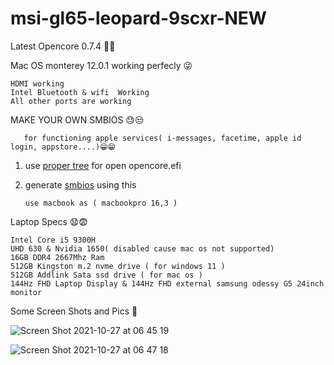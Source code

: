 # msi-gl65-leopard-9scxr-NEW

Latest Opencore 0.7.4 🤗🤗

Mac OS monterey 12.0.1 working perfecly 😜


    HDMI working
    Intel Bluetooth & wifi  Working
    All other ports are working
    
MAKE YOUR OWN SMBIOS  😓😒 

       for functioning apple services( i-messages, facetime, apple id login, appstore....)😁😁

  1. use [proper tree](https://github.com/corpnewt/ProperTree/) for open opencore.efi
 
  2. generate [smbios](https://github.com/corpnewt/GenSMBIOS) using this
                            
                            
         use macbook as ( macbookpro 16,3 )


Laptop Specs 😧😨
    
    
    Intel Core i5 9300H
    UHD 630 & Nvidia 1650( disabled cause mac os not supported)
    16GB DDR4 2667Mhz Ram
    512GB Kingston m.2 nvme drive ( for windows 11 )
    512GB Addlink Sata ssd drive ( for mac os ) 
    144Hz FHD Laptop Display & 144Hz FHD external samsung odessy G5 24inch monitor

Some Screen Shots and Pics 🤗

![Screen Shot 2021-10-27 at 06 45 19](https://user-images.githubusercontent.com/77915860/139799970-0cc0057b-969c-45c2-93de-3d1ddeab4215.png)


![Screen Shot 2021-10-27 at 06 47 18](https://user-images.githubusercontent.com/77915860/139799997-5257ef00-a537-4d4d-8b5d-ba12b407977e.png)



